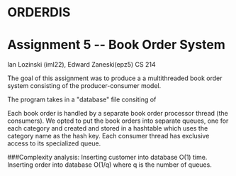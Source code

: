 ORDERDIS
========
Assignment 5 -- Book Order System
========
Ian Lozinski (iml22), Edward Zaneski(epz5)
CS 214

The goal of this assignment was to produce a a multithreaded book order system consisting of the producer-consumer model. 


The program takes in a "database" file consiting of 

Each book order is handled by a separate book order processor thread (the consumers). We
opted to put the book orders into separate queues, one for each category and created and stored in a hashtable which uses the category name as the hash key. Each consumer thread  has exclusive access to its specialized queue. 


###Complexity analysis:
  Inserting customer into database O(1) time.
  Inserting order into database O(1/q) where q is the number of queues.
